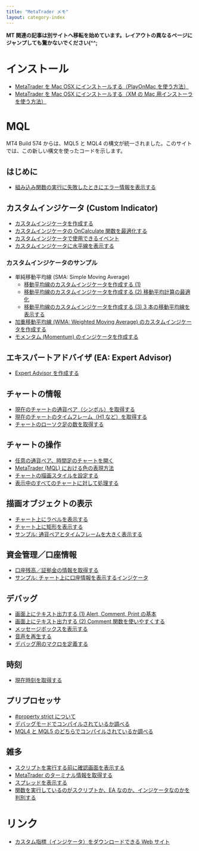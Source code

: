 ```yaml
---
title: "MetaTrader メモ"
layout: category-index
---
```


__MT 関連の記事は別サイトへ移転を始めています。レイアウトの異なるページにジャンプしても驚かないでください(^^;__

インストール
====
* [MetaTrader を Mac OSX にインストールする（PlayOnMac を使う方法）](https://memoja.net/p/bu7hs3d)
* [MetaTrader を Mac OSX にインストールする（XM の Mac 用インストーラを使う方法）](https://memoja.net/p/a2hwcq5)


MQL
====

MT4 Build 574 からは、MQL5 と MQL4 の構文が統一されました。このサイトでは、この新しい構文を使ったコードを示します。

はじめに
----
* [組み込み関数の実行に失敗したときにエラー情報を表示する](basic/show-error.html)

カスタムインジケータ (Custom Indicator)
----
* [カスタムインジケータを作成する](create-indicator.html)
* [カスタムインジケータの OnCalculate 関数を最適化する](optimize-on-calculate.html)
* [カスタムインジケータで使用できるイベント](event-for-indicator.html)
* [カスタムインジケータに水平線を表示する](indicator-level-line.html)

### カスタムインジケータのサンプル
* 単純移動平均線 (SMA: Simple Moving Average)
  * [移動平均線のカスタムインジケータを作成する (1)](moving-average1.html)
  * [移動平均線のカスタムインジケータを作成する (2) 移動平均計算の最適化](moving-average2.html)
  * [移動平均線のカスタムインジケータを作成する (3) 3 本の移動平均線を表示する](moving-average3.html)
* [加重移動平均線 (WMA: Weighted Moving Average) のカスタムインジケータを作成する](indicator-wma.html)
* [モメンタム (Momentum) のインジケータを作成する](indicator-momentum.html)

エキスパートアドバイザ (EA: Expert Advisor)
----
* [Expert Advisor を作成する](create-advisor.html)

チャートの情報
----
* [現在のチャートの通貨ペア（シンボル）を取得する](chartinfo/get-current-symbol.html)
* [現在のチャートのタイムフレーム（H1 など）を取得する](chartinfo/get-current-timeframe.html)
* [チャートのローソク足の数を取得する](chartinfo/get-bar-count.html)

チャートの操作
----
* [任意の通貨ペア、時間足のチャートを開く](chart-open.html)
* [MetaTrader (MQL) における色の表現方法](colors.html)
* [チャートの描画スタイルを設定する](drawing-style.html)
* [表示中のすべてのチャートに対して処理する](for-each-chart.html)

描画オブジェクトの表示
----
* [チャート上にラベルを表示する](draw/label.html)
* [チャート上に矩形を表示する](draw/rect.html)
* [サンプル: 通貨ペアとタイムフレームを大きく表示する](draw/large-symbol.html)

資金管理／口座情報
----
* [口座残高／証拠金の情報を取得する](account/deposit.html)
* [サンプル: チャート上に口座情報を表示するインジケータ](account/account-info-indicator.html)

デバッグ
----
* [画面上にテキスト出力する (1) Alert, Comment, Print の基本](print-text1.html)
* [画面上にテキスト出力する (2) Comment 関数を使いやすくする](print-text2.html)
* [メッセージボックスを表示する](messagebox.html)
* [音声を再生する](play-sound.html)
* [デバッグ用のマクロを定義する](debug-macro.html)

時刻
----
* [現在時刻を取得する](current-time.html)

プリプロセッサ
----
* [#property strict について](property-strict.html)
* [デバッグモードでコンパイルされているか調べる](check-debug-mode.html)
* [MQL4 と MQL5 のどちらでコンパイルされているか調べる](check-mql4-or-mql5.html)


雑多
----
* [スクリプトを実行する前に確認画面を表示する](confirmation.html)
* [MetaTrader のターミナル情報を取得する](terminal-info.html)
* [スプレッドを表示する](show-spread.html)
* [関数を実行しているのがスクリプトか、EA なのか、インジケータなのかを判別する](program-type.html)



リンク
====
* [カスタム指標（インジケータ）をダウンロードできる Web サイト](link-indicator.html)
